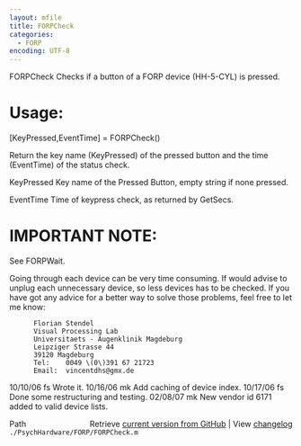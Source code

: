 ```yaml
---
layout: mfile
title: FORPCheck
categories:
  - FORP
encoding: UTF-8
---
```


FORPCheck Checks if a button of a FORP device \(HH-5-CYL\) is pressed.

# Usage:

   \[KeyPressed,EventTime\] = FORPCheck\(\)


Return the key name \(KeyPressed\) of the pressed button and the
time \(EventTime\) of the status check.


   KeyPressed          Key name of the Pressed Button, empty string
                       if none pressed.


   EventTime           Time of keypress check, as returned by GetSecs.

# IMPORTANT NOTE:


   See FORPWait.

   Going through each device can be very time consuming. If would advise
   to unplug each unnecessary device, so less devices has to be checked.
   If you have got any advice for a better way to solve those problems, feel
   free to let me know:

          Florian Stendel
          Visual Processing Lab
          Universitaets - Augenklinik Magdeburg
          Leipziger Strasse 44
          39120 Magdeburg
          Tel:    0049 \(0\)391 67 21723
          Email:  vincentdhs@gmx.de


   10/10/06   fs   Wrote it.
   10/16/06   mk   Add caching of device index.
   10/17/06   fs   Done some restructuring and testing.
   02/08/07   mk   New vendor id 6171 added to valid device lists.


<div class="code_header" style="text-align:right;">
  <span style="float:left;">Path&nbsp;&nbsp;</span> <span class="counter">Retrieve <a href=
  "https://raw.github.com/Psychtoolbox-3/Psychtoolbox-3/beta/./PsychHardware/FORP/FORPCheck.m">current version from GitHub</a> | View <a href=
  "https://github.com/Psychtoolbox-3/Psychtoolbox-3/commits/beta/./PsychHardware/FORP/FORPCheck.m">changelog</a></span>
</div>
<div class="code">
  <code>./PsychHardware/FORP/FORPCheck.m</code>
</div>
